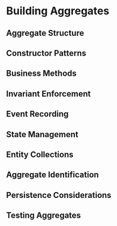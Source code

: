 # Building Aggregates

## Aggregate Structure
## Constructor Patterns
## Business Methods
## Invariant Enforcement
## Event Recording
## State Management
## Entity Collections
## Aggregate Identification
## Persistence Considerations
## Testing Aggregates
